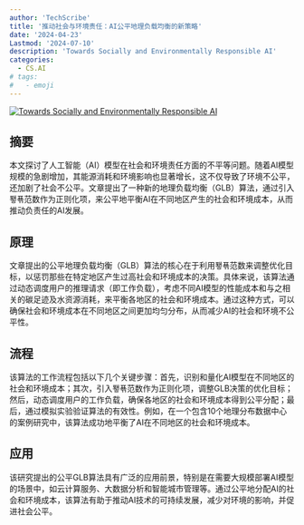 ```yaml
---
author: 'TechScribe'
title: '推动社会与环境责任：AI公平地理负载均衡的新策略'
date: '2024-04-23'
Lastmod: '2024-07-10'
description: 'Towards Socially and Environmentally Responsible AI'
categories:
  - CS.AI
# tags:
#   - emoji
---
```


[![Towards Socially and Environmentally Responsible AI](https://arxiv-research-1301205113.cos.ap-guangzhou.myqcloud.com/images/2407.05176v1.pdf_0.jpg)](https://arxiv.org/abs/2407.05176v1)

## 摘要

本文探讨了人工智能（AI）模型在社会和环境责任方面的不平等问题。随着AI模型规模的急剧增加，其能源消耗和环境影响也显著增长，这不仅导致了环境不公平，还加剧了社会不公平。文章提出了一种新的地理负载均衡（GLB）算法，通过引入퐿푞范数作为正则化项，来公平地平衡AI在不同地区产生的社会和环境成本，从而推动负责任的AI发展。<!--more-->

## 原理

文章提出的公平地理负载均衡（GLB）算法的核心在于利用퐿푞范数来调整优化目标，以惩罚那些在特定地区产生过高社会和环境成本的决策。具体来说，该算法通过动态调度用户的推理请求（即工作负载），考虑不同AI模型的性能成本和与之相关的碳足迹及水资源消耗，来平衡各地区的社会和环境成本。通过这种方式，可以确保社会和环境成本在不同地区之间更加均匀分布，从而减少AI的社会和环境不公平性。

## 流程

该算法的工作流程包括以下几个关键步骤：首先，识别和量化AI模型在不同地区的社会和环境成本；其次，引入퐿푞范数作为正则化项，调整GLB决策的优化目标；然后，动态调度用户的工作负载，确保各地区的社会和环境成本得到公平分配；最后，通过模拟实验验证算法的有效性。例如，在一个包含10个地理分布数据中心的案例研究中，该算法成功地平衡了AI在不同地区的社会和环境成本。

## 应用

该研究提出的公平GLB算法具有广泛的应用前景，特别是在需要大规模部署AI模型的场景中，如云计算服务、大数据分析和智能城市管理等。通过公平地分配AI的社会和环境成本，该算法有助于推动AI技术的可持续发展，减少对环境的影响，并促进社会公平。